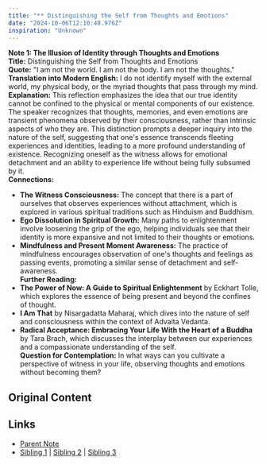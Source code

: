 ```yaml
---
title: "** Distinguishing the Self from Thoughts and Emotions"
date: "2024-10-06T12:10:48.976Z"
inspiration: "Unknown"
---
```



**Note 1: The Illusion of Identity through Thoughts and Emotions**  
**Title:** Distinguishing the Self from Thoughts and Emotions  
**Quote:** "I am not the world. I am not the body. I am not the thoughts."  
**Translation into Modern English:** I do not identify myself with the external world, my physical body, or the myriad thoughts that pass through my mind.  
**Explanation:** This reflection emphasizes the idea that our true identity cannot be confined to the physical or mental components of our existence. The speaker recognizes that thoughts, memories, and even emotions are transient phenomena observed by their consciousness, rather than intrinsic aspects of who they are. This distinction prompts a deeper inquiry into the nature of the self, suggesting that one's essence transcends fleeting experiences and identities, leading to a more profound understanding of existence. Recognizing oneself as the witness allows for emotional detachment and an ability to experience life without being fully subsumed by it.  
**Connections:**  
- **The Witness Consciousness:** The concept that there is a part of ourselves that observes experiences without attachment, which is explored in various spiritual traditions such as Hinduism and Buddhism.  
- **Ego Dissolution in Spiritual Growth:** Many paths to enlightenment involve loosening the grip of the ego, helping individuals see that their identity is more expansive and not limited to their thoughts or emotions.  
- **Mindfulness and Present Moment Awareness:** The practice of mindfulness encourages observation of one's thoughts and feelings as passing events, promoting a similar sense of detachment and self-awareness.  
**Further Reading:**  
- **The Power of Now: A Guide to Spiritual Enlightenment** by Eckhart Tolle, which explores the essence of being present and beyond the confines of thought.  
- **I Am That** by Nisargadatta Maharaj, which dives into the nature of self and consciousness within the context of Advaita Vedanta.  
- **Radical Acceptance: Embracing Your Life With the Heart of a Buddha** by Tara Brach, which discusses the interplay between our experiences and a compassionate understanding of the self.  
**Question for Contemplation:** In what ways can you cultivate a perspective of witness in your life, observing thoughts and emotions without becoming them?  



## Original Content



## Links

- [Parent Note](/parent-note.md)
- [Sibling 1](/zettel1.md) | [Sibling 2](/zettel2.md) | [Sibling 3](/zettel3.md)
